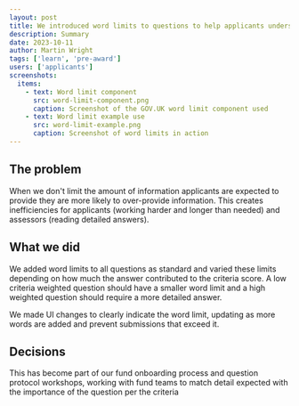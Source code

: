 ```yaml
---
layout: post
title: We introduced word limits to questions to help applicants understand the degree of detail expected from their responses
description: Summary
date: 2023-10-11
author: Martin Wright
tags: ['learn', 'pre-award'] 
users: ['applicants']
screenshots:
  items:
    - text: Word limit component 
      src: word-limit-component.png
      caption: Screenshot of the GOV.UK word limit component used
    - text: Word limit example use
      src: word-limit-example.png
      caption: Screenshot of word limits in action
---
```


## The problem
When we don't limit the amount of information applicants are expected to provide they are more likely to over-provide information. This creates inefficiencies for applicants (working harder and longer than needed) and assessors (reading detailed answers).

## What we did
We added word limits to all questions as standard and varied these limits depending on how much the answer contributed to the criteria score. A low criteria weighted question should have a smaller word limit and a high weighted question should require a more detailed answer.

We made UI changes to clearly indicate the word limit, updating as more words are added and prevent submissions that exceed it.

## Decisions
This has become part of our fund onboarding process and question protocol workshops, working with fund teams to match detail expected with the importance of the question per the criteria